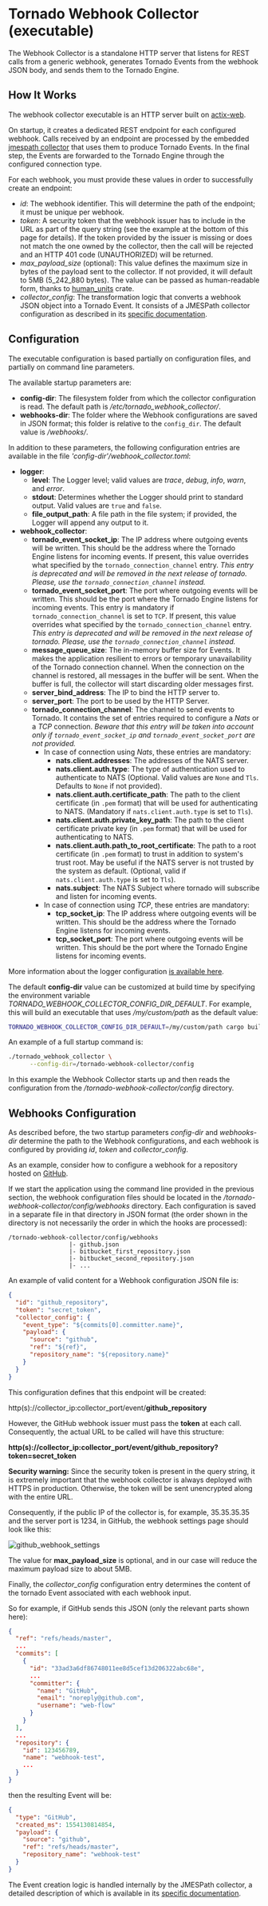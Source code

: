# Tornado Webhook Collector (executable)

The Webhook Collector is a standalone HTTP server that listens for REST calls from a generic
webhook, generates Tornado Events from the webhook JSON body, and sends them to the
Tornado Engine.



## How It Works

The webhook collector executable is an HTTP server built on
[actix-web](https://github.com/actix/actix-web).

On startup, it creates a dedicated REST endpoint for each configured webhook. Calls received by
an endpoint are processed by the embedded
[jmespath collector](../../collector/jmespath/README.md)
that uses them to produce Tornado Events. In the final step, the Events are forwarded to the
Tornado Engine through the configured connection type.

For each webhook, you must provide these values in order to successfully create an endpoint:
- _id_:  The webhook identifier. This will determine the path of the endpoint; it must be
  unique per webhook.
- _token_:  A security token that the webhook issuer has to include in the URL as part of the
  query string (see the example at the bottom of this page for details). If the token provided
  by the issuer is missing or does not match the one owned by the collector, then the call will
  be rejected and an HTTP 401 code (UNAUTHORIZED) will be returned.
- _max_payload_size_ (optional):  This value defines the maximum size in bytes of the payload sent
  to the collector. If not provided, it will default to 5MB (5_242_880 bytes). The value can be passed as
  human-readable form, thanks to [human_units](https://docs.rs/human-units/latest/human_units/) crate.
- *collector_config*:  The transformation logic that converts a webhook JSON object into a Tornado
  Event. It consists of a JMESPath collector configuration as described in its
  [specific documentation](../../collector/jmespath/README.md).



## Configuration

The executable configuration is based partially on configuration files, and partially on command
line parameters.

The available startup parameters are:
- __config-dir__:  The filesystem folder from which the collector configuration is read.
  The default path is _/etc/tornado_webhook_collector/_.
- __webhooks-dir__:  The folder where the Webhook configurations are saved in JSON format;
  this folder is relative to the `config_dir`. The default value is _/webhooks/_.

In addition to these parameters, the following configuration entries are available in the 
file _'config-dir'/webhook_collector.toml_:
- __logger__:
    - __level__:  The Logger level; valid values are _trace_, _debug_, _info_, _warn_, and
      _error_.
    - __stdout__:  Determines whether the Logger should print to standard output.
      Valid values are `true` and `false`.
    - __file_output_path__:  A file path in the file system; if provided, the Logger will
      append any output to it.
- **webhook_collector**:
    - **tornado_event_socket_ip**: The IP address where outgoing events will be written.
      This should be the address where the Tornado Engine listens for incoming events.
      If present, this value overrides what specified by the `tornado_connection_channel` entry.
      *This entry is deprecated and will be removed in the next release of tornado. Please, use the `tornado_connection_channel` instead.*
    - **tornado_event_socket_port**:  The port where outgoing events will be written.
      This should be the port where the Tornado Engine listens for incoming events.
      This entry is mandatory if `tornado_connection_channel` is set to `TCP`.
      If present, this value overrides what specified by the `tornado_connection_channel` entry.
      *This entry is deprecated and will be removed in the next release of tornado. Please, use the `tornado_connection_channel` instead.*
    - **message_queue_size**:  The in-memory buffer size for Events. It makes the application
      resilient to errors or temporary unavailability of the Tornado connection channel.
      When the connection on the channel is restored, all messages in the buffer will be sent.
      When the buffer is full, the collector will start discarding older messages first.
    - **server_bind_address**:  The IP to bind the HTTP server to.
    - **server_port**:  The port to be used by the HTTP Server.
    - **tornado_connection_channel**: The channel to send events to Tornado. It contains the set of entries
    required to configure a *Nats* or a *TCP* connection.
    *Beware that this entry will be taken into account only if `tornado_event_socket_ip` and `tornado_event_socket_port` are not provided.*  
        - In case of connection using *Nats*, these entries are mandatory:
            - **nats.client.addresses**: The addresses of the  NATS server.
            - **nats.client.auth.type**:  The type of authentication used to authenticate to NATS
            (Optional. Valid values are `None` and `Tls`. Defaults to `None` if not provided).
            - **nats.client.auth.certificate_path**:  The path to the client certificate (in `.pem` format) that will be
            used for authenticating to NATS.
            (Mandatory if `nats.client.auth.type` is set to `Tls`).
            - **nats.client.auth.private_key_path**:  The path to the client certificate private key (in `.pem` format)
            that will be used for authenticating to NATS.
            - **nats.client.auth.path_to_root_certificate**:  The path to a root certificate (in `.pem` format) to trust in
            addition to system's trust root. May be useful if the NATS server is not trusted by the system as default.
            (Optional, valid if `nats.client.auth.type` is set to `Tls`).
            - **nats.subject**: The NATS Subject where tornado will subscribe and listen for incoming events.
        - In case of connection using *TCP*, these entries are mandatory:
            - **tcp_socket_ip**:  The IP address where outgoing events will be written.
              This should be the address where the Tornado Engine listens for incoming events.
            - **tcp_socket_port**:  The port where outgoing events will be written.
              This should be the port where the Tornado Engine listens for incoming events.

   
More information about the logger configuration
[is available here](../../common/logger/README.md).

The default __config-dir__ value can be customized at build time by specifying
the environment variable *TORNADO_WEBHOOK_COLLECTOR_CONFIG_DIR_DEFAULT*. 
For example, this will build an executable that uses */my/custom/path* 
as the default value:
```bash
TORNADO_WEBHOOK_COLLECTOR_CONFIG_DIR_DEFAULT=/my/custom/path cargo build 
```

An example of a full startup command is:
```bash
./tornado_webhook_collector \
      --config-dir=/tornado-webhook-collector/config
```

In this example the Webhook Collector starts up and then reads 
the configuration from the _/tornado-webhook-collector/config_ directory.


## Webhooks Configuration

As described before, the two startup parameters _config-dir_ and _webhooks-dir_ determine the path
to the Webhook configurations, and each webhook is configured by providing _id_, _token_ and
_collector_config_.

As an example, consider how to configure a webhook for a repository hosted on
[GitHub](https://github.com/).

If we start the application using the command line provided in the previous section, the webhook
configuration files should be located in the _/tornado-webhook-collector/config/webhooks_
directory. Each configuration is saved in a separate file in that directory in JSON format
(the order shown in the directory is not necessarily the order in which the hooks are processed):
```
/tornado-webhook-collector/config/webhooks
                 |- github.json
                 |- bitbucket_first_repository.json
                 |- bitbucket_second_repository.json
                 |- ...
```

An example of valid content for a Webhook configuration JSON file is:
```json
{
  "id": "github_repository",
  "token": "secret_token",
  "collector_config": {
    "event_type": "${commits[0].committer.name}",
    "payload": {
      "source": "github",
      "ref": "${ref}",
      "repository_name": "${repository.name}"
    }
  }
}
```

This configuration defines that this endpoint will be created:

http(s)://collector_ip:collector_port/event/__github_repository__

However, the GitHub webhook issuer must pass the __token__ at each call. Consequently, the actual URL
to be called will have this structure:

__http(s)://collector_ip:collector_port/event/github_repository?token=secret_token__

__Security warning:__  Since the security token is present in the query string, it is extremely
important that the webhook collector is always deployed with HTTPS in production. Otherwise, the
token will be sent unencrypted along with the entire URL.

Consequently, if the public IP of the collector is, for example, 35.35.35.35 and the server
port is 1234, in GitHub, the webhook settings page should look like this:

![github_webhook_settings](./github_webhook_01.png)

The value for __max_payload_size__ is optional, and in our case will reduce the maximum payload size
to about 5MB.

Finally, the *collector_config* configuration entry determines the content of the tornado Event
associated with each webhook input.

So for example, if GitHub sends this JSON (only the relevant parts shown here):
```json
{
  "ref": "refs/heads/master",
  ...
  "commits": [
    {
      "id": "33ad3a6df86748011ee8d5cef13d206322abc68e",
      ...
      "committer": {
        "name": "GitHub",
        "email": "noreply@github.com",
        "username": "web-flow"
      }
    }
  ],
  ...
  "repository": {
    "id": 123456789,
    "name": "webhook-test",
    ...
  }
}
```

then the resulting Event will be:
```json
{
  "type": "GitHub",
  "created_ms": 1554130814854,
  "payload": {
    "source": "github",
    "ref": "refs/heads/master",
    "repository_name": "webhook-test"
  }
}
```

The Event creation logic is handled internally by the JMESPath collector, a
detailed description of which is available in its
[specific documentation](../../collector/jmespath/README.md).
